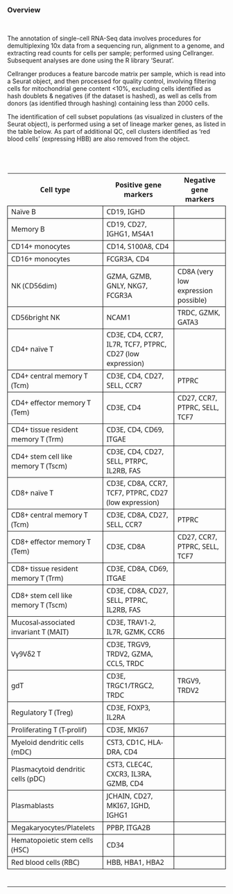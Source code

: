  

### Overview

 

The annotation of single-cell RNA-Seq data involves procedures for
demultiplexing 10x data from a sequencing run, alignment to a genome,
and extracting read counts for cells per sample; performed using
Cellranger. Subsequent analyses are done using the R library ‘Seurat’.

Cellranger produces a feature barcode matrix per sample, which is read
into a Seurat object, and then processed for quality control, involving
filtering cells for mitochondrial gene content \<10%, excluding cells
identified as hash doublets & negatives (if the dataset is hashed), as
well as cells from donors (as identified through hashing) containing
less than 2000 cells.

The identification of cell subset populations (as visualized in clusters
of the Seurat object), is performed using a set of lineage marker genes,
as listed in the table below. As part of additional QC, cell clusters
identified as ‘red blood cells’ (expressing HBB) are also removed from
the object.

 

<center>
<div id="tycmjjowvf" style="padding-left:0px;padding-right:0px;padding-top:10px;padding-bottom:10px;overflow-x:auto;overflow-y:auto;width:auto;height:auto;">
<style>#tycmjjowvf table {
  font-family: system-ui, 'Segoe UI', Roboto, Helvetica, Arial, sans-serif, 'Apple Color Emoji', 'Segoe UI Emoji', 'Segoe UI Symbol', 'Noto Color Emoji';
  -webkit-font-smoothing: antialiased;
  -moz-osx-font-smoothing: grayscale;
}

#tycmjjowvf thead, #tycmjjowvf tbody, #tycmjjowvf tfoot, #tycmjjowvf tr, #tycmjjowvf td, #tycmjjowvf th {
  border-style: none;
}

#tycmjjowvf p {
  margin: 0;
  padding: 0;
}

#tycmjjowvf .gt_table {
  display: table;
  border-collapse: collapse;
  line-height: normal;
  margin-left: auto;
  margin-right: auto;
  color: #333333;
  font-size: 16px;
  font-weight: normal;
  font-style: normal;
  background-color: #FFFFFF;
  width: auto;
  border-top-style: solid;
  border-top-width: 2px;
  border-top-color: #5F5F5F;
  border-right-style: none;
  border-right-width: 2px;
  border-right-color: #D3D3D3;
  border-bottom-style: solid;
  border-bottom-width: 2px;
  border-bottom-color: #5F5F5F;
  border-left-style: none;
  border-left-width: 2px;
  border-left-color: #D3D3D3;
}

#tycmjjowvf .gt_caption {
  padding-top: 4px;
  padding-bottom: 4px;
}

#tycmjjowvf .gt_title {
  color: #333333;
  font-size: 125%;
  font-weight: initial;
  padding-top: 4px;
  padding-bottom: 4px;
  padding-left: 5px;
  padding-right: 5px;
  border-bottom-color: #FFFFFF;
  border-bottom-width: 0;
}

#tycmjjowvf .gt_subtitle {
  color: #333333;
  font-size: 85%;
  font-weight: initial;
  padding-top: 3px;
  padding-bottom: 5px;
  padding-left: 5px;
  padding-right: 5px;
  border-top-color: #FFFFFF;
  border-top-width: 0;
}

#tycmjjowvf .gt_heading {
  background-color: #FFFFFF;
  text-align: center;
  border-bottom-color: #FFFFFF;
  border-left-style: none;
  border-left-width: 1px;
  border-left-color: #D3D3D3;
  border-right-style: none;
  border-right-width: 1px;
  border-right-color: #D3D3D3;
}

#tycmjjowvf .gt_bottom_border {
  border-bottom-style: solid;
  border-bottom-width: 2px;
  border-bottom-color: #5F5F5F;
}

#tycmjjowvf .gt_col_headings {
  border-top-style: solid;
  border-top-width: 2px;
  border-top-color: #5F5F5F;
  border-bottom-style: solid;
  border-bottom-width: 2px;
  border-bottom-color: #5F5F5F;
  border-left-style: none;
  border-left-width: 1px;
  border-left-color: #D3D3D3;
  border-right-style: none;
  border-right-width: 1px;
  border-right-color: #D3D3D3;
}

#tycmjjowvf .gt_col_heading {
  color: #FFFFFF;
  background-color: #5F5F5F;
  font-size: 100%;
  font-weight: normal;
  text-transform: inherit;
  border-left-style: none;
  border-left-width: 1px;
  border-left-color: #D3D3D3;
  border-right-style: none;
  border-right-width: 1px;
  border-right-color: #D3D3D3;
  vertical-align: bottom;
  padding-top: 5px;
  padding-bottom: 6px;
  padding-left: 5px;
  padding-right: 5px;
  overflow-x: hidden;
}

#tycmjjowvf .gt_column_spanner_outer {
  color: #FFFFFF;
  background-color: #5F5F5F;
  font-size: 100%;
  font-weight: normal;
  text-transform: inherit;
  padding-top: 0;
  padding-bottom: 0;
  padding-left: 4px;
  padding-right: 4px;
}

#tycmjjowvf .gt_column_spanner_outer:first-child {
  padding-left: 0;
}

#tycmjjowvf .gt_column_spanner_outer:last-child {
  padding-right: 0;
}

#tycmjjowvf .gt_column_spanner {
  border-bottom-style: solid;
  border-bottom-width: 2px;
  border-bottom-color: #5F5F5F;
  vertical-align: bottom;
  padding-top: 5px;
  padding-bottom: 5px;
  overflow-x: hidden;
  display: inline-block;
  width: 100%;
}

#tycmjjowvf .gt_spanner_row {
  border-bottom-style: hidden;
}

#tycmjjowvf .gt_group_heading {
  padding-top: 8px;
  padding-bottom: 8px;
  padding-left: 5px;
  padding-right: 5px;
  color: #333333;
  background-color: #FFFFFF;
  font-size: 100%;
  font-weight: initial;
  text-transform: inherit;
  border-top-style: solid;
  border-top-width: 2px;
  border-top-color: #5F5F5F;
  border-bottom-style: solid;
  border-bottom-width: 2px;
  border-bottom-color: #5F5F5F;
  border-left-style: none;
  border-left-width: 1px;
  border-left-color: #D3D3D3;
  border-right-style: none;
  border-right-width: 1px;
  border-right-color: #D3D3D3;
  vertical-align: middle;
  text-align: left;
}

#tycmjjowvf .gt_empty_group_heading {
  padding: 0.5px;
  color: #333333;
  background-color: #FFFFFF;
  font-size: 100%;
  font-weight: initial;
  border-top-style: solid;
  border-top-width: 2px;
  border-top-color: #5F5F5F;
  border-bottom-style: solid;
  border-bottom-width: 2px;
  border-bottom-color: #5F5F5F;
  vertical-align: middle;
}

#tycmjjowvf .gt_from_md > :first-child {
  margin-top: 0;
}

#tycmjjowvf .gt_from_md > :last-child {
  margin-bottom: 0;
}

#tycmjjowvf .gt_row {
  padding-top: 8px;
  padding-bottom: 8px;
  padding-left: 5px;
  padding-right: 5px;
  margin: 10px;
  border-top-style: none;
  border-top-width: 1px;
  border-top-color: #D5D5D5;
  border-left-style: none;
  border-left-width: 1px;
  border-left-color: #D5D5D5;
  border-right-style: none;
  border-right-width: 1px;
  border-right-color: #D5D5D5;
  vertical-align: middle;
  overflow-x: hidden;
}

#tycmjjowvf .gt_stub {
  color: #333333;
  background-color: #D5D5D5;
  font-size: 100%;
  font-weight: initial;
  text-transform: inherit;
  border-right-style: solid;
  border-right-width: 2px;
  border-right-color: #D5D5D5;
  padding-left: 5px;
  padding-right: 5px;
}

#tycmjjowvf .gt_stub_row_group {
  color: #333333;
  background-color: #FFFFFF;
  font-size: 100%;
  font-weight: initial;
  text-transform: inherit;
  border-right-style: solid;
  border-right-width: 2px;
  border-right-color: #D3D3D3;
  padding-left: 5px;
  padding-right: 5px;
  vertical-align: top;
}

#tycmjjowvf .gt_row_group_first td {
  border-top-width: 2px;
}

#tycmjjowvf .gt_row_group_first th {
  border-top-width: 2px;
}

#tycmjjowvf .gt_summary_row {
  color: #333333;
  background-color: #FFFFFF;
  text-transform: inherit;
  padding-top: 8px;
  padding-bottom: 8px;
  padding-left: 5px;
  padding-right: 5px;
}

#tycmjjowvf .gt_first_summary_row {
  border-top-style: solid;
  border-top-color: #5F5F5F;
}

#tycmjjowvf .gt_first_summary_row.thick {
  border-top-width: 2px;
}

#tycmjjowvf .gt_last_summary_row {
  padding-top: 8px;
  padding-bottom: 8px;
  padding-left: 5px;
  padding-right: 5px;
  border-bottom-style: solid;
  border-bottom-width: 2px;
  border-bottom-color: #5F5F5F;
}

#tycmjjowvf .gt_grand_summary_row {
  color: #333333;
  background-color: #D5D5D5;
  text-transform: inherit;
  padding-top: 8px;
  padding-bottom: 8px;
  padding-left: 5px;
  padding-right: 5px;
}

#tycmjjowvf .gt_first_grand_summary_row {
  padding-top: 8px;
  padding-bottom: 8px;
  padding-left: 5px;
  padding-right: 5px;
  border-top-style: double;
  border-top-width: 6px;
  border-top-color: #5F5F5F;
}

#tycmjjowvf .gt_last_grand_summary_row_top {
  padding-top: 8px;
  padding-bottom: 8px;
  padding-left: 5px;
  padding-right: 5px;
  border-bottom-style: double;
  border-bottom-width: 6px;
  border-bottom-color: #5F5F5F;
}

#tycmjjowvf .gt_striped {
  background-color: #F4F4F4;
}

#tycmjjowvf .gt_table_body {
  border-top-style: solid;
  border-top-width: 2px;
  border-top-color: #5F5F5F;
  border-bottom-style: solid;
  border-bottom-width: 2px;
  border-bottom-color: #5F5F5F;
}

#tycmjjowvf .gt_footnotes {
  color: #333333;
  background-color: #FFFFFF;
  border-bottom-style: none;
  border-bottom-width: 2px;
  border-bottom-color: #D3D3D3;
  border-left-style: none;
  border-left-width: 2px;
  border-left-color: #D3D3D3;
  border-right-style: none;
  border-right-width: 2px;
  border-right-color: #D3D3D3;
}

#tycmjjowvf .gt_footnote {
  margin: 0px;
  font-size: 90%;
  padding-top: 4px;
  padding-bottom: 4px;
  padding-left: 5px;
  padding-right: 5px;
}

#tycmjjowvf .gt_sourcenotes {
  color: #333333;
  background-color: #FFFFFF;
  border-bottom-style: none;
  border-bottom-width: 2px;
  border-bottom-color: #D3D3D3;
  border-left-style: none;
  border-left-width: 2px;
  border-left-color: #D3D3D3;
  border-right-style: none;
  border-right-width: 2px;
  border-right-color: #D3D3D3;
}

#tycmjjowvf .gt_sourcenote {
  font-size: 90%;
  padding-top: 4px;
  padding-bottom: 4px;
  padding-left: 5px;
  padding-right: 5px;
}

#tycmjjowvf .gt_left {
  text-align: left;
}

#tycmjjowvf .gt_center {
  text-align: center;
}

#tycmjjowvf .gt_right {
  text-align: right;
  font-variant-numeric: tabular-nums;
}

#tycmjjowvf .gt_font_normal {
  font-weight: normal;
}

#tycmjjowvf .gt_font_bold {
  font-weight: bold;
}

#tycmjjowvf .gt_font_italic {
  font-style: italic;
}

#tycmjjowvf .gt_super {
  font-size: 65%;
}

#tycmjjowvf .gt_footnote_marks {
  font-size: 75%;
  vertical-align: 0.4em;
  position: initial;
}

#tycmjjowvf .gt_asterisk {
  font-size: 100%;
  vertical-align: 0;
}

#tycmjjowvf .gt_indent_1 {
  text-indent: 5px;
}

#tycmjjowvf .gt_indent_2 {
  text-indent: 10px;
}

#tycmjjowvf .gt_indent_3 {
  text-indent: 15px;
}

#tycmjjowvf .gt_indent_4 {
  text-indent: 20px;
}

#tycmjjowvf .gt_indent_5 {
  text-indent: 25px;
}

#tycmjjowvf .katex-display {
  display: inline-flex !important;
  margin-bottom: 0.75em !important;
}

#tycmjjowvf div.Reactable > div.rt-table > div.rt-thead > div.rt-tr.rt-tr-group-header > div.rt-th-group:after {
  height: 0px !important;
}
</style>
<table class="gt_table" data-quarto-disable-processing="false" data-quarto-bootstrap="false">
  <thead>
    <tr class="gt_col_headings">
      <th class="gt_col_heading gt_columns_bottom_border gt_left" rowspan="1" colspan="1" scope="col" id="Cell-type">Cell type</th>
      <th class="gt_col_heading gt_columns_bottom_border gt_left" rowspan="1" colspan="1" scope="col" id="Positive-gene-markers">Positive gene markers</th>
      <th class="gt_col_heading gt_columns_bottom_border gt_left" rowspan="1" colspan="1" scope="col" id="Negative-gene-markers">Negative gene markers</th>
    </tr>
  </thead>
  <tbody class="gt_table_body">
    <tr><td headers="Cell type" class="gt_row gt_left" style="border-top-width: 1.5px; border-top-style: solid; border-top-color: black; border-bottom-width: 1.5px; border-bottom-style: solid; border-bottom-color: black; border-left-width: 1.5px; border-left-style: solid; border-left-color: black; border-right-width: 1.5px; border-right-style: solid; border-right-color: black;">Naïve B</td>
<td headers="Positive gene markers" class="gt_row gt_left" style="border-top-width: 1.5px; border-top-style: solid; border-top-color: black; border-bottom-width: 1.5px; border-bottom-style: solid; border-bottom-color: black; border-left-width: 1.5px; border-left-style: solid; border-left-color: black; border-right-width: 1.5px; border-right-style: solid; border-right-color: black;">CD19, IGHD</td>
<td headers="Negative gene markers" class="gt_row gt_left" style="border-top-width: 1.5px; border-top-style: solid; border-top-color: black; border-bottom-width: 1.5px; border-bottom-style: solid; border-bottom-color: black; border-left-width: 1.5px; border-left-style: solid; border-left-color: black; border-right-width: 1.5px; border-right-style: solid; border-right-color: black;"></td></tr>
    <tr><td headers="Cell type" class="gt_row gt_left" style="border-top-width: 1.5px; border-top-style: solid; border-top-color: black; border-bottom-width: 1.5px; border-bottom-style: solid; border-bottom-color: black; border-left-width: 1.5px; border-left-style: solid; border-left-color: black; border-right-width: 1.5px; border-right-style: solid; border-right-color: black;">Memory B</td>
<td headers="Positive gene markers" class="gt_row gt_left" style="border-top-width: 1.5px; border-top-style: solid; border-top-color: black; border-bottom-width: 1.5px; border-bottom-style: solid; border-bottom-color: black; border-left-width: 1.5px; border-left-style: solid; border-left-color: black; border-right-width: 1.5px; border-right-style: solid; border-right-color: black;">CD19, CD27, IGHG1, MS4A1</td>
<td headers="Negative gene markers" class="gt_row gt_left" style="border-top-width: 1.5px; border-top-style: solid; border-top-color: black; border-bottom-width: 1.5px; border-bottom-style: solid; border-bottom-color: black; border-left-width: 1.5px; border-left-style: solid; border-left-color: black; border-right-width: 1.5px; border-right-style: solid; border-right-color: black;"></td></tr>
    <tr><td headers="Cell type" class="gt_row gt_left" style="border-top-width: 1.5px; border-top-style: solid; border-top-color: black; border-bottom-width: 1.5px; border-bottom-style: solid; border-bottom-color: black; border-left-width: 1.5px; border-left-style: solid; border-left-color: black; border-right-width: 1.5px; border-right-style: solid; border-right-color: black;">CD14+ monocytes</td>
<td headers="Positive gene markers" class="gt_row gt_left" style="border-top-width: 1.5px; border-top-style: solid; border-top-color: black; border-bottom-width: 1.5px; border-bottom-style: solid; border-bottom-color: black; border-left-width: 1.5px; border-left-style: solid; border-left-color: black; border-right-width: 1.5px; border-right-style: solid; border-right-color: black;">CD14, S100A8, CD4</td>
<td headers="Negative gene markers" class="gt_row gt_left" style="border-top-width: 1.5px; border-top-style: solid; border-top-color: black; border-bottom-width: 1.5px; border-bottom-style: solid; border-bottom-color: black; border-left-width: 1.5px; border-left-style: solid; border-left-color: black; border-right-width: 1.5px; border-right-style: solid; border-right-color: black;"></td></tr>
    <tr><td headers="Cell type" class="gt_row gt_left" style="border-top-width: 1.5px; border-top-style: solid; border-top-color: black; border-bottom-width: 1.5px; border-bottom-style: solid; border-bottom-color: black; border-left-width: 1.5px; border-left-style: solid; border-left-color: black; border-right-width: 1.5px; border-right-style: solid; border-right-color: black;">CD16+ monocytes</td>
<td headers="Positive gene markers" class="gt_row gt_left" style="border-top-width: 1.5px; border-top-style: solid; border-top-color: black; border-bottom-width: 1.5px; border-bottom-style: solid; border-bottom-color: black; border-left-width: 1.5px; border-left-style: solid; border-left-color: black; border-right-width: 1.5px; border-right-style: solid; border-right-color: black;">FCGR3A, CD4</td>
<td headers="Negative gene markers" class="gt_row gt_left" style="border-top-width: 1.5px; border-top-style: solid; border-top-color: black; border-bottom-width: 1.5px; border-bottom-style: solid; border-bottom-color: black; border-left-width: 1.5px; border-left-style: solid; border-left-color: black; border-right-width: 1.5px; border-right-style: solid; border-right-color: black;"></td></tr>
    <tr><td headers="Cell type" class="gt_row gt_left" style="border-top-width: 1.5px; border-top-style: solid; border-top-color: black; border-bottom-width: 1.5px; border-bottom-style: solid; border-bottom-color: black; border-left-width: 1.5px; border-left-style: solid; border-left-color: black; border-right-width: 1.5px; border-right-style: solid; border-right-color: black;">NK (CD56dim)</td>
<td headers="Positive gene markers" class="gt_row gt_left" style="border-top-width: 1.5px; border-top-style: solid; border-top-color: black; border-bottom-width: 1.5px; border-bottom-style: solid; border-bottom-color: black; border-left-width: 1.5px; border-left-style: solid; border-left-color: black; border-right-width: 1.5px; border-right-style: solid; border-right-color: black;">GZMA, GZMB, GNLY, NKG7, FCGR3A</td>
<td headers="Negative gene markers" class="gt_row gt_left" style="border-top-width: 1.5px; border-top-style: solid; border-top-color: black; border-bottom-width: 1.5px; border-bottom-style: solid; border-bottom-color: black; border-left-width: 1.5px; border-left-style: solid; border-left-color: black; border-right-width: 1.5px; border-right-style: solid; border-right-color: black;">CD8A (very low expression possible)</td></tr>
    <tr><td headers="Cell type" class="gt_row gt_left" style="border-top-width: 1.5px; border-top-style: solid; border-top-color: black; border-bottom-width: 1.5px; border-bottom-style: solid; border-bottom-color: black; border-left-width: 1.5px; border-left-style: solid; border-left-color: black; border-right-width: 1.5px; border-right-style: solid; border-right-color: black;">CD56bright NK</td>
<td headers="Positive gene markers" class="gt_row gt_left" style="border-top-width: 1.5px; border-top-style: solid; border-top-color: black; border-bottom-width: 1.5px; border-bottom-style: solid; border-bottom-color: black; border-left-width: 1.5px; border-left-style: solid; border-left-color: black; border-right-width: 1.5px; border-right-style: solid; border-right-color: black;">NCAM1</td>
<td headers="Negative gene markers" class="gt_row gt_left" style="border-top-width: 1.5px; border-top-style: solid; border-top-color: black; border-bottom-width: 1.5px; border-bottom-style: solid; border-bottom-color: black; border-left-width: 1.5px; border-left-style: solid; border-left-color: black; border-right-width: 1.5px; border-right-style: solid; border-right-color: black;">TRDC, GZMK, GATA3</td></tr>
    <tr><td headers="Cell type" class="gt_row gt_left" style="border-top-width: 1.5px; border-top-style: solid; border-top-color: black; border-bottom-width: 1.5px; border-bottom-style: solid; border-bottom-color: black; border-left-width: 1.5px; border-left-style: solid; border-left-color: black; border-right-width: 1.5px; border-right-style: solid; border-right-color: black;">CD4+ naïve T</td>
<td headers="Positive gene markers" class="gt_row gt_left" style="border-top-width: 1.5px; border-top-style: solid; border-top-color: black; border-bottom-width: 1.5px; border-bottom-style: solid; border-bottom-color: black; border-left-width: 1.5px; border-left-style: solid; border-left-color: black; border-right-width: 1.5px; border-right-style: solid; border-right-color: black;">CD3E, CD4, CCR7, IL7R, TCF7, PTPRC, CD27 (low expression)</td>
<td headers="Negative gene markers" class="gt_row gt_left" style="border-top-width: 1.5px; border-top-style: solid; border-top-color: black; border-bottom-width: 1.5px; border-bottom-style: solid; border-bottom-color: black; border-left-width: 1.5px; border-left-style: solid; border-left-color: black; border-right-width: 1.5px; border-right-style: solid; border-right-color: black;"></td></tr>
    <tr><td headers="Cell type" class="gt_row gt_left" style="border-top-width: 1.5px; border-top-style: solid; border-top-color: black; border-bottom-width: 1.5px; border-bottom-style: solid; border-bottom-color: black; border-left-width: 1.5px; border-left-style: solid; border-left-color: black; border-right-width: 1.5px; border-right-style: solid; border-right-color: black;">CD4+ central memory T (Tcm)</td>
<td headers="Positive gene markers" class="gt_row gt_left" style="border-top-width: 1.5px; border-top-style: solid; border-top-color: black; border-bottom-width: 1.5px; border-bottom-style: solid; border-bottom-color: black; border-left-width: 1.5px; border-left-style: solid; border-left-color: black; border-right-width: 1.5px; border-right-style: solid; border-right-color: black;">CD3E, CD4, CD27, SELL, CCR7</td>
<td headers="Negative gene markers" class="gt_row gt_left" style="border-top-width: 1.5px; border-top-style: solid; border-top-color: black; border-bottom-width: 1.5px; border-bottom-style: solid; border-bottom-color: black; border-left-width: 1.5px; border-left-style: solid; border-left-color: black; border-right-width: 1.5px; border-right-style: solid; border-right-color: black;">PTPRC</td></tr>
    <tr><td headers="Cell type" class="gt_row gt_left" style="border-top-width: 1.5px; border-top-style: solid; border-top-color: black; border-bottom-width: 1.5px; border-bottom-style: solid; border-bottom-color: black; border-left-width: 1.5px; border-left-style: solid; border-left-color: black; border-right-width: 1.5px; border-right-style: solid; border-right-color: black;">CD4+ effector memory T (Tem)</td>
<td headers="Positive gene markers" class="gt_row gt_left" style="border-top-width: 1.5px; border-top-style: solid; border-top-color: black; border-bottom-width: 1.5px; border-bottom-style: solid; border-bottom-color: black; border-left-width: 1.5px; border-left-style: solid; border-left-color: black; border-right-width: 1.5px; border-right-style: solid; border-right-color: black;">CD3E, CD4</td>
<td headers="Negative gene markers" class="gt_row gt_left" style="border-top-width: 1.5px; border-top-style: solid; border-top-color: black; border-bottom-width: 1.5px; border-bottom-style: solid; border-bottom-color: black; border-left-width: 1.5px; border-left-style: solid; border-left-color: black; border-right-width: 1.5px; border-right-style: solid; border-right-color: black;">CD27, CCR7, PTPRC, SELL, TCF7</td></tr>
    <tr><td headers="Cell type" class="gt_row gt_left" style="border-top-width: 1.5px; border-top-style: solid; border-top-color: black; border-bottom-width: 1.5px; border-bottom-style: solid; border-bottom-color: black; border-left-width: 1.5px; border-left-style: solid; border-left-color: black; border-right-width: 1.5px; border-right-style: solid; border-right-color: black;">CD4+ tissue resident memory T (Trm)</td>
<td headers="Positive gene markers" class="gt_row gt_left" style="border-top-width: 1.5px; border-top-style: solid; border-top-color: black; border-bottom-width: 1.5px; border-bottom-style: solid; border-bottom-color: black; border-left-width: 1.5px; border-left-style: solid; border-left-color: black; border-right-width: 1.5px; border-right-style: solid; border-right-color: black;">CD3E, CD4, CD69, ITGAE</td>
<td headers="Negative gene markers" class="gt_row gt_left" style="border-top-width: 1.5px; border-top-style: solid; border-top-color: black; border-bottom-width: 1.5px; border-bottom-style: solid; border-bottom-color: black; border-left-width: 1.5px; border-left-style: solid; border-left-color: black; border-right-width: 1.5px; border-right-style: solid; border-right-color: black;"></td></tr>
    <tr><td headers="Cell type" class="gt_row gt_left" style="border-top-width: 1.5px; border-top-style: solid; border-top-color: black; border-bottom-width: 1.5px; border-bottom-style: solid; border-bottom-color: black; border-left-width: 1.5px; border-left-style: solid; border-left-color: black; border-right-width: 1.5px; border-right-style: solid; border-right-color: black;">CD4+ stem cell like memory T (Tscm)</td>
<td headers="Positive gene markers" class="gt_row gt_left" style="border-top-width: 1.5px; border-top-style: solid; border-top-color: black; border-bottom-width: 1.5px; border-bottom-style: solid; border-bottom-color: black; border-left-width: 1.5px; border-left-style: solid; border-left-color: black; border-right-width: 1.5px; border-right-style: solid; border-right-color: black;">CD3E, CD4, CD27, SELL, PTRPC, IL2RB, FAS</td>
<td headers="Negative gene markers" class="gt_row gt_left" style="border-top-width: 1.5px; border-top-style: solid; border-top-color: black; border-bottom-width: 1.5px; border-bottom-style: solid; border-bottom-color: black; border-left-width: 1.5px; border-left-style: solid; border-left-color: black; border-right-width: 1.5px; border-right-style: solid; border-right-color: black;"></td></tr>
    <tr><td headers="Cell type" class="gt_row gt_left" style="border-top-width: 1.5px; border-top-style: solid; border-top-color: black; border-bottom-width: 1.5px; border-bottom-style: solid; border-bottom-color: black; border-left-width: 1.5px; border-left-style: solid; border-left-color: black; border-right-width: 1.5px; border-right-style: solid; border-right-color: black;">CD8+ naïve T</td>
<td headers="Positive gene markers" class="gt_row gt_left" style="border-top-width: 1.5px; border-top-style: solid; border-top-color: black; border-bottom-width: 1.5px; border-bottom-style: solid; border-bottom-color: black; border-left-width: 1.5px; border-left-style: solid; border-left-color: black; border-right-width: 1.5px; border-right-style: solid; border-right-color: black;">CD3E, CD8A, CCR7, TCF7, PTPRC, CD27 (low expression)</td>
<td headers="Negative gene markers" class="gt_row gt_left" style="border-top-width: 1.5px; border-top-style: solid; border-top-color: black; border-bottom-width: 1.5px; border-bottom-style: solid; border-bottom-color: black; border-left-width: 1.5px; border-left-style: solid; border-left-color: black; border-right-width: 1.5px; border-right-style: solid; border-right-color: black;"></td></tr>
    <tr><td headers="Cell type" class="gt_row gt_left" style="border-top-width: 1.5px; border-top-style: solid; border-top-color: black; border-bottom-width: 1.5px; border-bottom-style: solid; border-bottom-color: black; border-left-width: 1.5px; border-left-style: solid; border-left-color: black; border-right-width: 1.5px; border-right-style: solid; border-right-color: black;">CD8+ central memory T (Tcm)</td>
<td headers="Positive gene markers" class="gt_row gt_left" style="border-top-width: 1.5px; border-top-style: solid; border-top-color: black; border-bottom-width: 1.5px; border-bottom-style: solid; border-bottom-color: black; border-left-width: 1.5px; border-left-style: solid; border-left-color: black; border-right-width: 1.5px; border-right-style: solid; border-right-color: black;">CD3E, CD8A, CD27, SELL, CCR7</td>
<td headers="Negative gene markers" class="gt_row gt_left" style="border-top-width: 1.5px; border-top-style: solid; border-top-color: black; border-bottom-width: 1.5px; border-bottom-style: solid; border-bottom-color: black; border-left-width: 1.5px; border-left-style: solid; border-left-color: black; border-right-width: 1.5px; border-right-style: solid; border-right-color: black;">PTPRC</td></tr>
    <tr><td headers="Cell type" class="gt_row gt_left" style="border-top-width: 1.5px; border-top-style: solid; border-top-color: black; border-bottom-width: 1.5px; border-bottom-style: solid; border-bottom-color: black; border-left-width: 1.5px; border-left-style: solid; border-left-color: black; border-right-width: 1.5px; border-right-style: solid; border-right-color: black;">CD8+ effector memory T (Tem)</td>
<td headers="Positive gene markers" class="gt_row gt_left" style="border-top-width: 1.5px; border-top-style: solid; border-top-color: black; border-bottom-width: 1.5px; border-bottom-style: solid; border-bottom-color: black; border-left-width: 1.5px; border-left-style: solid; border-left-color: black; border-right-width: 1.5px; border-right-style: solid; border-right-color: black;">CD3E, CD8A</td>
<td headers="Negative gene markers" class="gt_row gt_left" style="border-top-width: 1.5px; border-top-style: solid; border-top-color: black; border-bottom-width: 1.5px; border-bottom-style: solid; border-bottom-color: black; border-left-width: 1.5px; border-left-style: solid; border-left-color: black; border-right-width: 1.5px; border-right-style: solid; border-right-color: black;">CD27, CCR7, PTPRC, SELL, TCF7</td></tr>
    <tr><td headers="Cell type" class="gt_row gt_left" style="border-top-width: 1.5px; border-top-style: solid; border-top-color: black; border-bottom-width: 1.5px; border-bottom-style: solid; border-bottom-color: black; border-left-width: 1.5px; border-left-style: solid; border-left-color: black; border-right-width: 1.5px; border-right-style: solid; border-right-color: black;">CD8+ tissue resident memory T (Trm)</td>
<td headers="Positive gene markers" class="gt_row gt_left" style="border-top-width: 1.5px; border-top-style: solid; border-top-color: black; border-bottom-width: 1.5px; border-bottom-style: solid; border-bottom-color: black; border-left-width: 1.5px; border-left-style: solid; border-left-color: black; border-right-width: 1.5px; border-right-style: solid; border-right-color: black;">CD3E, CD8A, CD69, ITGAE</td>
<td headers="Negative gene markers" class="gt_row gt_left" style="border-top-width: 1.5px; border-top-style: solid; border-top-color: black; border-bottom-width: 1.5px; border-bottom-style: solid; border-bottom-color: black; border-left-width: 1.5px; border-left-style: solid; border-left-color: black; border-right-width: 1.5px; border-right-style: solid; border-right-color: black;"></td></tr>
    <tr><td headers="Cell type" class="gt_row gt_left" style="border-top-width: 1.5px; border-top-style: solid; border-top-color: black; border-bottom-width: 1.5px; border-bottom-style: solid; border-bottom-color: black; border-left-width: 1.5px; border-left-style: solid; border-left-color: black; border-right-width: 1.5px; border-right-style: solid; border-right-color: black;">CD8+ stem cell like memory T (Tscm)</td>
<td headers="Positive gene markers" class="gt_row gt_left" style="border-top-width: 1.5px; border-top-style: solid; border-top-color: black; border-bottom-width: 1.5px; border-bottom-style: solid; border-bottom-color: black; border-left-width: 1.5px; border-left-style: solid; border-left-color: black; border-right-width: 1.5px; border-right-style: solid; border-right-color: black;">CD3E, CD8A, CD27, SELL, PTPRC, IL2RB, FAS</td>
<td headers="Negative gene markers" class="gt_row gt_left" style="border-top-width: 1.5px; border-top-style: solid; border-top-color: black; border-bottom-width: 1.5px; border-bottom-style: solid; border-bottom-color: black; border-left-width: 1.5px; border-left-style: solid; border-left-color: black; border-right-width: 1.5px; border-right-style: solid; border-right-color: black;"></td></tr>
    <tr><td headers="Cell type" class="gt_row gt_left" style="border-top-width: 1.5px; border-top-style: solid; border-top-color: black; border-bottom-width: 1.5px; border-bottom-style: solid; border-bottom-color: black; border-left-width: 1.5px; border-left-style: solid; border-left-color: black; border-right-width: 1.5px; border-right-style: solid; border-right-color: black;">Mucosal-associated invariant T (MAIT)</td>
<td headers="Positive gene markers" class="gt_row gt_left" style="border-top-width: 1.5px; border-top-style: solid; border-top-color: black; border-bottom-width: 1.5px; border-bottom-style: solid; border-bottom-color: black; border-left-width: 1.5px; border-left-style: solid; border-left-color: black; border-right-width: 1.5px; border-right-style: solid; border-right-color: black;">CD3E, TRAV1-2, IL7R, GZMK, CCR6</td>
<td headers="Negative gene markers" class="gt_row gt_left" style="border-top-width: 1.5px; border-top-style: solid; border-top-color: black; border-bottom-width: 1.5px; border-bottom-style: solid; border-bottom-color: black; border-left-width: 1.5px; border-left-style: solid; border-left-color: black; border-right-width: 1.5px; border-right-style: solid; border-right-color: black;"></td></tr>
    <tr><td headers="Cell type" class="gt_row gt_left" style="border-top-width: 1.5px; border-top-style: solid; border-top-color: black; border-bottom-width: 1.5px; border-bottom-style: solid; border-bottom-color: black; border-left-width: 1.5px; border-left-style: solid; border-left-color: black; border-right-width: 1.5px; border-right-style: solid; border-right-color: black;">Vγ9Vδ2 T</td>
<td headers="Positive gene markers" class="gt_row gt_left" style="border-top-width: 1.5px; border-top-style: solid; border-top-color: black; border-bottom-width: 1.5px; border-bottom-style: solid; border-bottom-color: black; border-left-width: 1.5px; border-left-style: solid; border-left-color: black; border-right-width: 1.5px; border-right-style: solid; border-right-color: black;">CD3E, TRGV9, TRDV2, GZMA, CCL5, TRDC</td>
<td headers="Negative gene markers" class="gt_row gt_left" style="border-top-width: 1.5px; border-top-style: solid; border-top-color: black; border-bottom-width: 1.5px; border-bottom-style: solid; border-bottom-color: black; border-left-width: 1.5px; border-left-style: solid; border-left-color: black; border-right-width: 1.5px; border-right-style: solid; border-right-color: black;"></td></tr>
    <tr><td headers="Cell type" class="gt_row gt_left" style="border-top-width: 1.5px; border-top-style: solid; border-top-color: black; border-bottom-width: 1.5px; border-bottom-style: solid; border-bottom-color: black; border-left-width: 1.5px; border-left-style: solid; border-left-color: black; border-right-width: 1.5px; border-right-style: solid; border-right-color: black;">gdT</td>
<td headers="Positive gene markers" class="gt_row gt_left" style="border-top-width: 1.5px; border-top-style: solid; border-top-color: black; border-bottom-width: 1.5px; border-bottom-style: solid; border-bottom-color: black; border-left-width: 1.5px; border-left-style: solid; border-left-color: black; border-right-width: 1.5px; border-right-style: solid; border-right-color: black;">CD3E, TRGC1/TRGC2, TRDC</td>
<td headers="Negative gene markers" class="gt_row gt_left" style="border-top-width: 1.5px; border-top-style: solid; border-top-color: black; border-bottom-width: 1.5px; border-bottom-style: solid; border-bottom-color: black; border-left-width: 1.5px; border-left-style: solid; border-left-color: black; border-right-width: 1.5px; border-right-style: solid; border-right-color: black;">TRGV9, TRDV2</td></tr>
    <tr><td headers="Cell type" class="gt_row gt_left" style="border-top-width: 1.5px; border-top-style: solid; border-top-color: black; border-bottom-width: 1.5px; border-bottom-style: solid; border-bottom-color: black; border-left-width: 1.5px; border-left-style: solid; border-left-color: black; border-right-width: 1.5px; border-right-style: solid; border-right-color: black;">Regulatory T (Treg)</td>
<td headers="Positive gene markers" class="gt_row gt_left" style="border-top-width: 1.5px; border-top-style: solid; border-top-color: black; border-bottom-width: 1.5px; border-bottom-style: solid; border-bottom-color: black; border-left-width: 1.5px; border-left-style: solid; border-left-color: black; border-right-width: 1.5px; border-right-style: solid; border-right-color: black;">CD3E, FOXP3, IL2RA</td>
<td headers="Negative gene markers" class="gt_row gt_left" style="border-top-width: 1.5px; border-top-style: solid; border-top-color: black; border-bottom-width: 1.5px; border-bottom-style: solid; border-bottom-color: black; border-left-width: 1.5px; border-left-style: solid; border-left-color: black; border-right-width: 1.5px; border-right-style: solid; border-right-color: black;"></td></tr>
    <tr><td headers="Cell type" class="gt_row gt_left" style="border-top-width: 1.5px; border-top-style: solid; border-top-color: black; border-bottom-width: 1.5px; border-bottom-style: solid; border-bottom-color: black; border-left-width: 1.5px; border-left-style: solid; border-left-color: black; border-right-width: 1.5px; border-right-style: solid; border-right-color: black;">Proliferating T (T-prolif)</td>
<td headers="Positive gene markers" class="gt_row gt_left" style="border-top-width: 1.5px; border-top-style: solid; border-top-color: black; border-bottom-width: 1.5px; border-bottom-style: solid; border-bottom-color: black; border-left-width: 1.5px; border-left-style: solid; border-left-color: black; border-right-width: 1.5px; border-right-style: solid; border-right-color: black;">CD3E, MKI67</td>
<td headers="Negative gene markers" class="gt_row gt_left" style="border-top-width: 1.5px; border-top-style: solid; border-top-color: black; border-bottom-width: 1.5px; border-bottom-style: solid; border-bottom-color: black; border-left-width: 1.5px; border-left-style: solid; border-left-color: black; border-right-width: 1.5px; border-right-style: solid; border-right-color: black;"></td></tr>
    <tr><td headers="Cell type" class="gt_row gt_left" style="border-top-width: 1.5px; border-top-style: solid; border-top-color: black; border-bottom-width: 1.5px; border-bottom-style: solid; border-bottom-color: black; border-left-width: 1.5px; border-left-style: solid; border-left-color: black; border-right-width: 1.5px; border-right-style: solid; border-right-color: black;">Myeloid dendritic cells (mDC)</td>
<td headers="Positive gene markers" class="gt_row gt_left" style="border-top-width: 1.5px; border-top-style: solid; border-top-color: black; border-bottom-width: 1.5px; border-bottom-style: solid; border-bottom-color: black; border-left-width: 1.5px; border-left-style: solid; border-left-color: black; border-right-width: 1.5px; border-right-style: solid; border-right-color: black;">CST3, CD1C, HLA-DRA, CD4</td>
<td headers="Negative gene markers" class="gt_row gt_left" style="border-top-width: 1.5px; border-top-style: solid; border-top-color: black; border-bottom-width: 1.5px; border-bottom-style: solid; border-bottom-color: black; border-left-width: 1.5px; border-left-style: solid; border-left-color: black; border-right-width: 1.5px; border-right-style: solid; border-right-color: black;"></td></tr>
    <tr><td headers="Cell type" class="gt_row gt_left" style="border-top-width: 1.5px; border-top-style: solid; border-top-color: black; border-bottom-width: 1.5px; border-bottom-style: solid; border-bottom-color: black; border-left-width: 1.5px; border-left-style: solid; border-left-color: black; border-right-width: 1.5px; border-right-style: solid; border-right-color: black;">Plasmacytoid dendritic cells (pDC)</td>
<td headers="Positive gene markers" class="gt_row gt_left" style="border-top-width: 1.5px; border-top-style: solid; border-top-color: black; border-bottom-width: 1.5px; border-bottom-style: solid; border-bottom-color: black; border-left-width: 1.5px; border-left-style: solid; border-left-color: black; border-right-width: 1.5px; border-right-style: solid; border-right-color: black;">CST3, CLEC4C, CXCR3, IL3RA, GZMB, CD4</td>
<td headers="Negative gene markers" class="gt_row gt_left" style="border-top-width: 1.5px; border-top-style: solid; border-top-color: black; border-bottom-width: 1.5px; border-bottom-style: solid; border-bottom-color: black; border-left-width: 1.5px; border-left-style: solid; border-left-color: black; border-right-width: 1.5px; border-right-style: solid; border-right-color: black;"></td></tr>
    <tr><td headers="Cell type" class="gt_row gt_left" style="border-top-width: 1.5px; border-top-style: solid; border-top-color: black; border-bottom-width: 1.5px; border-bottom-style: solid; border-bottom-color: black; border-left-width: 1.5px; border-left-style: solid; border-left-color: black; border-right-width: 1.5px; border-right-style: solid; border-right-color: black;">Plasmablasts</td>
<td headers="Positive gene markers" class="gt_row gt_left" style="border-top-width: 1.5px; border-top-style: solid; border-top-color: black; border-bottom-width: 1.5px; border-bottom-style: solid; border-bottom-color: black; border-left-width: 1.5px; border-left-style: solid; border-left-color: black; border-right-width: 1.5px; border-right-style: solid; border-right-color: black;">JCHAIN, CD27, MKI67, IGHD, IGHG1</td>
<td headers="Negative gene markers" class="gt_row gt_left" style="border-top-width: 1.5px; border-top-style: solid; border-top-color: black; border-bottom-width: 1.5px; border-bottom-style: solid; border-bottom-color: black; border-left-width: 1.5px; border-left-style: solid; border-left-color: black; border-right-width: 1.5px; border-right-style: solid; border-right-color: black;"></td></tr>
    <tr><td headers="Cell type" class="gt_row gt_left" style="border-top-width: 1.5px; border-top-style: solid; border-top-color: black; border-bottom-width: 1.5px; border-bottom-style: solid; border-bottom-color: black; border-left-width: 1.5px; border-left-style: solid; border-left-color: black; border-right-width: 1.5px; border-right-style: solid; border-right-color: black;">Megakaryocytes/Platelets</td>
<td headers="Positive gene markers" class="gt_row gt_left" style="border-top-width: 1.5px; border-top-style: solid; border-top-color: black; border-bottom-width: 1.5px; border-bottom-style: solid; border-bottom-color: black; border-left-width: 1.5px; border-left-style: solid; border-left-color: black; border-right-width: 1.5px; border-right-style: solid; border-right-color: black;">PPBP, ITGA2B</td>
<td headers="Negative gene markers" class="gt_row gt_left" style="border-top-width: 1.5px; border-top-style: solid; border-top-color: black; border-bottom-width: 1.5px; border-bottom-style: solid; border-bottom-color: black; border-left-width: 1.5px; border-left-style: solid; border-left-color: black; border-right-width: 1.5px; border-right-style: solid; border-right-color: black;"></td></tr>
    <tr><td headers="Cell type" class="gt_row gt_left" style="border-top-width: 1.5px; border-top-style: solid; border-top-color: black; border-bottom-width: 1.5px; border-bottom-style: solid; border-bottom-color: black; border-left-width: 1.5px; border-left-style: solid; border-left-color: black; border-right-width: 1.5px; border-right-style: solid; border-right-color: black;">Hematopoietic stem cells (HSC)</td>
<td headers="Positive gene markers" class="gt_row gt_left" style="border-top-width: 1.5px; border-top-style: solid; border-top-color: black; border-bottom-width: 1.5px; border-bottom-style: solid; border-bottom-color: black; border-left-width: 1.5px; border-left-style: solid; border-left-color: black; border-right-width: 1.5px; border-right-style: solid; border-right-color: black;">CD34</td>
<td headers="Negative gene markers" class="gt_row gt_left" style="border-top-width: 1.5px; border-top-style: solid; border-top-color: black; border-bottom-width: 1.5px; border-bottom-style: solid; border-bottom-color: black; border-left-width: 1.5px; border-left-style: solid; border-left-color: black; border-right-width: 1.5px; border-right-style: solid; border-right-color: black;"></td></tr>
    <tr><td headers="Cell type" class="gt_row gt_left" style="border-top-width: 1.5px; border-top-style: solid; border-top-color: black; border-bottom-width: 1.5px; border-bottom-style: solid; border-bottom-color: black; border-left-width: 1.5px; border-left-style: solid; border-left-color: black; border-right-width: 1.5px; border-right-style: solid; border-right-color: black;">Red blood cells (RBC)</td>
<td headers="Positive gene markers" class="gt_row gt_left" style="border-top-width: 1.5px; border-top-style: solid; border-top-color: black; border-bottom-width: 1.5px; border-bottom-style: solid; border-bottom-color: black; border-left-width: 1.5px; border-left-style: solid; border-left-color: black; border-right-width: 1.5px; border-right-style: solid; border-right-color: black;">HBB, HBA1, HBA2</td>
<td headers="Negative gene markers" class="gt_row gt_left" style="border-top-width: 1.5px; border-top-style: solid; border-top-color: black; border-bottom-width: 1.5px; border-bottom-style: solid; border-bottom-color: black; border-left-width: 1.5px; border-left-style: solid; border-left-color: black; border-right-width: 1.5px; border-right-style: solid; border-right-color: black;"></td></tr>
  </tbody>
  
  
</table>
</div>
</center>

------------------------------------------------------------------------
